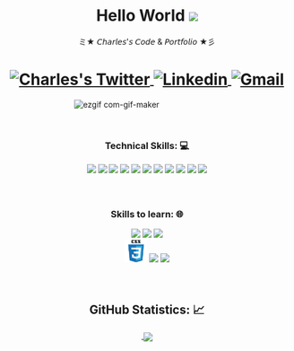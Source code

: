 <!-- Title -->
<h1 align="center">Hello World 
  <img src="https://raw.githubusercontent.com/iampavangandhi/iampavangandhi/master/gifs/Hi.gif" 
       width="30px">
  </h2></h1>


<!-- Quote -->
<p align="center">ミ★ 𝘊𝘩𝘢𝘳𝘭𝘦𝘴'𝘴 𝘊𝘰𝘥𝘦 & 𝘗𝘰𝘳𝘵𝘧𝘰𝘭𝘪𝘰 ★彡
  
  <!-- Social Network -->
<h1 align="center">
<a href="https://twitter.com/mrcwr21">
  <img align="center" 
       alt="Charles's Twitter" 
       width="22px" 
       src="https://nashvillefilmfestival.org/wp-content/uploads/2018/03/Twitter-Button.png" />
  </a>
  
<a href="https://www.linkedin.com/in/mrcwr2/">
  <img align="center" 
       alt="Linkedin" 
       width="22px" 
       src="https://user-images.githubusercontent.com/55005374/103146171-312a4c00-470b-11eb-8839-992580bb8206.png" />
  </a>

 
<a href="mailto:cwrjobs@gmail.com">
  <img align="center" 
       alt="Gmail" 
       width="22px" 
       src="https://user-images.githubusercontent.com/55005374/103146250-0d1b3a80-470c-11eb-8ead-a92232d45d6e.png" />
  </a>
</h1>




<!-- Background -->

<!-- I do add this "&nbsp;" because I can't center the GIFT, let me know if you know how do it -->
&nbsp;&nbsp;&nbsp;&nbsp;&nbsp;&nbsp;&nbsp;&nbsp;&nbsp;&nbsp;&nbsp;&nbsp;&nbsp;&nbsp;&nbsp;&nbsp;&nbsp;&nbsp;&nbsp;&nbsp;&nbsp;&nbsp;&nbsp;&nbsp;&nbsp;&nbsp;&nbsp;&nbsp;&nbsp;&nbsp;
![ezgif com-gif-maker](https://user-images.githubusercontent.com/40834093/152591038-7229e0fe-595e-4e10-8f0f-98d39d2fd8d1.gif)

&nbsp;

<!-- Technical Skills -->
<p><H3 align="center"><strong> Technical Skills: 💻 </strong></p>
  
  <code><img height="40" src="https://www.gensagroup.com/wp-content/uploads/2020/08/Power-BI-Desktop-Feature-image.jpg"></code>
  <code><img height="40" src="https://aux.iconspalace.com/uploads/17705097992139781671.png"></code>
  <code><img height="40" src="https://www.clipartmax.com/png/full/118-1183902_0-microsoft-office-access-2007-level-1.png"></code>
  <code><img height="40" src="https://cdn.icon-icons.com/icons2/2699/PNG/512/python_vertical_logo_icon_168039.png"></code>
  <code><img height="40" src="https://user-images.githubusercontent.com/55005374/103146335-3d170d80-470d-11eb-9fce-ff775c77b96b.png"></code>
  <code><img height="40" src="https://res.cloudinary.com/practicaldev/image/fetch/s--gaI7Ff9D--/c_limit%2Cf_auto%2Cfl_progressive%2Cq_auto%2Cw_880/https://thepracticaldev.s3.amazonaws.com/i/6lu26u1oaysf8cdfiiux.png"></code>
  <code><img height="40" src="https://user-images.githubusercontent.com/55005374/103146218-b57ccf00-470b-11eb-8fcc-aa46cab9253f.png"></code>
  <code><img height="40" src="https://icons.iconarchive.com/icons/carlosjj/microsoft-office-2013/256/PowerPoint-icon.png"></code>
  <code><img height="40" src="https://technonguide.com/wp-content/uploads/2021/07/powerQueryLogo_PowerQuery.png"></code>
  <code><img height="40" src="https://cdn-icons-png.flaticon.com/512/919/919826.png"></code>
  <code><img height="40" src="https://analyticstraininghub.com/wp-content/uploads/2020/10/icon-tableau.png"></code>

  </p>
  
&nbsp;  

  <!-- Skills to learn -->
<p><H3 align="center"><strong>Skills to learn: 🌐</strong></p>
  
  <code><img height="40" src="https://user-images.githubusercontent.com/55005374/101125928-05122400-35c0-11eb-836b-4c2e4de16070.png"></code>
  <code><img height="40" src="https://user-images.githubusercontent.com/55005374/99864609-ecd6e980-2b69-11eb-8268-1a455c00eefe.png"></code>
  <code><img height="40" src="https://user-images.githubusercontent.com/55005374/99864949-fbbe9b80-2b6b-11eb-8b5a-4ca8cd68261e.png"></code>  
  <code><img height="40" src="https://raw.githubusercontent.com/github/explore/80688e429a7d4ef2fca1e82350fe8e3517d3494d/topics/css/css.png"></code> 
  <code><img height="40" src="https://user-images.githubusercontent.com/55005374/95688807-0d567000-0bca-11eb-8cec-9a813166d3d8.png"></code>
  <code><img height="40" src="https://user-images.githubusercontent.com/55005374/95686219-bd6fad00-0bb9-11eb-9dfd-be7dd980d005.png"></code>
  
  </p>
&nbsp;

<!-- GitHub Stats -->
<H2 align="center"><strong>GitHub Statistics: 📈
  </strong>
</H2>
    <p align="center">
      <div align="center">
    </p>
    
<a href="https://github.com/Mrcwr2?tab=repositories">
  <img align="center" 
       
  
<a href="https://github.com/Mrcwr2">
  <img align="center"
       src="https://github-readme-stats.vercel.app/api?username=Mrcwr2&show_icons=true&hide=contribs,prs&cache_seconds=86400&theme=nord" />
</a>

